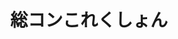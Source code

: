---
layout: post
title: 総コンこれくしょん
description: 明大祭DVD
image: assets/images/google_drive.png
link: https://drive.google.com/drive/folders/1M7bFLHTw6ePtslRfNgW6BwhUCE3qbKFd?usp=sharing
description_link: https://scrapbox.io/sokon-admins/Google_Drive
---